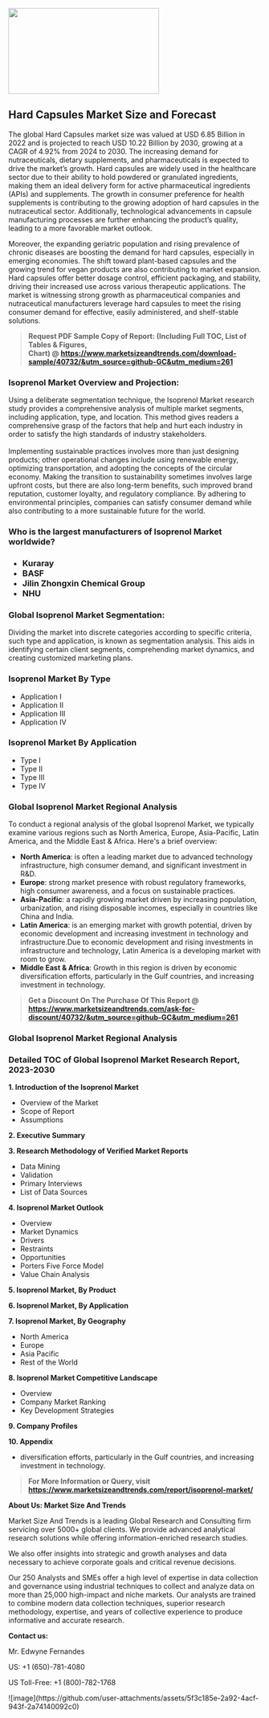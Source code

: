 <p><img class="alignnone size-medium wp-image-20088" src="https://ffe5etoiles.com/wp-content/uploads/2024/12/MST1-300x171.png" alt="" width="300" height="171" /></p><h2>Hard Capsules Market Size and Forecast</h2><p>The global Hard Capsules market size was valued at USD 6.85 Billion in 2022 and is projected to reach USD 10.22 Billion by 2030, growing at a CAGR of 4.92% from 2024 to 2030. The increasing demand for nutraceuticals, dietary supplements, and pharmaceuticals is expected to drive the market’s growth. Hard capsules are widely used in the healthcare sector due to their ability to hold powdered or granulated ingredients, making them an ideal delivery form for active pharmaceutical ingredients (APIs) and supplements. The growth in consumer preference for health supplements is contributing to the growing adoption of hard capsules in the nutraceutical sector. Additionally, technological advancements in capsule manufacturing processes are further enhancing the product’s quality, leading to a more favorable market outlook.</p><p>Moreover, the expanding geriatric population and rising prevalence of chronic diseases are boosting the demand for hard capsules, especially in emerging economies. The shift toward plant-based capsules and the growing trend for vegan products are also contributing to market expansion. Hard capsules offer better dosage control, efficient packaging, and stability, driving their increased use across various therapeutic applications. The market is witnessing strong growth as pharmaceutical companies and nutraceutical manufacturers leverage hard capsules to meet the rising consumer demand for effective, easily administered, and shelf-stable solutions.</p></p><blockquote id="" class=""><strong>Request PDF Sample Copy of Report: (Including Full TOC, List of Tables &amp; Figures, Chart)&nbsp;@&nbsp;<strong><a href="https://www.marketsizeandtrends.com/download-sample/40732/&utm_source=github-GC&utm_medium=261" target="_blank">https://www.marketsizeandtrends.com/download-sample/40732/&utm_source=github-GC&utm_medium=261</a></strong></strong></blockquote><h3 id="" class="">Isoprenol Market&nbsp;Overview and Projection:</h3><p id="" class="">Using a deliberate segmentation technique, the Isoprenol Market research study provides a comprehensive analysis of multiple market segments, including application, type, and location. This method gives readers a comprehensive grasp of the factors that help and hurt each industry in order to satisfy the high standards of industry stakeholders. <br /> <br />Implementing sustainable practices involves more than just designing products; other operational changes include using renewable energy, optimizing transportation, and adopting the concepts of the circular economy. Making the transition to sustainability sometimes involves large upfront costs, but there are also long-term benefits, such improved brand reputation, customer loyalty, and regulatory compliance. By adhering to environmental principles, companies can satisfy consumer demand while also contributing to a more sustainable future for the world.</p><h3 id="" class="">Who is the largest manufacturers of&nbsp;Isoprenol Market worldwide?</h3><h3 class=""><p><ul><li>Kuraray </li><li> BASF </li><li> Jilin Zhongxin Chemical Group </li><li> NHU</li></ul></p></h3><h3 id="" class="">Global&nbsp;Isoprenol Market Segmentation:</h3><p id="" class="">Dividing the market into discrete categories according to specific criteria, such type and application, is known as segmentation analysis. This aids in identifying certain client segments, comprehending market dynamics, and creating customized marketing plans.</p><h3 id="" class="">Isoprenol Market&nbsp;By Type</h3><p><p><ul><li>Application I</li><li> Application II</li><li> Application III</li><li> Application IV</p></li></ul></p></p><h3 id="" class="">Isoprenol Market&nbsp;By Application</h3><p class=""><p><ul><li>Type I</li><li> Type II</li><li> Type III</li><li> Type IV</li></ul></p></p><h3 id="" class="">Global Isoprenol Market Regional Analysis</h3><p id="" class="">To conduct a regional analysis of the global Isoprenol Market, we typically examine various regions such as North America, Europe, Asia-Pacific, Latin America, and the Middle East &amp; Africa. Here's a brief overview:</p><ul><li><strong>North America</strong>: is often a leading market due to advanced technology infrastructure, high consumer demand, and significant investment in R&amp;D.</li><li><strong>Europe</strong>: strong market presence with robust regulatory frameworks, high consumer awareness, and a focus on sustainable practices.</li><li><strong>Asia-Pacific</strong>: a rapidly growing market driven by increasing population, urbanization, and rising disposable incomes, especially in countries like China and India.</li><li><strong>Latin America</strong>: is an emerging market with growth potential, driven by economic development and increasing investment in technology and infrastructure.Due to economic development and rising investments in infrastructure and technology, Latin America is a developing market with room to grow.</li><li><strong>Middle East &amp; Africa</strong>: Growth in this region is driven by economic diversification efforts, particularly in the Gulf countries, and increasing investment in technology.</li></ul><blockquote id="" class=""><strong>Get a Discount On The Purchase Of This Report @ <strong><a href="https://www.marketsizeandtrends.com/ask-for-discount/40732/&utm_source=github-GC&utm_medium=261" target="_blank">https://www.marketsizeandtrends.com/ask-for-discount/40732/&utm_source=github-GC&utm_medium=261</a></strong></strong></blockquote><h3 id="" class="">Global Isoprenol Market Regional Analysis</h3><h3 id="" class="">Detailed TOC of Global Isoprenol Market Research Report, 2023-2030</h3><p id="" class=""><strong>1. Introduction of the Isoprenol Market</strong></p><ul><li>Overview of the Market</li><li>Scope of Report</li><li>Assumptions</li></ul><p id="" class=""><strong>2. Executive Summary</strong></p><p id="" class=""><strong>3. Research Methodology of Verified Market Reports</strong></p><ul><li>Data Mining</li><li>Validation</li><li>Primary Interviews</li><li>List of Data Sources</li></ul><p id="" class=""><strong>4. Isoprenol Market Outlook</strong></p><ul><li>Overview</li><li>Market Dynamics</li><li>Drivers</li><li>Restraints</li><li>Opportunities</li><li>Porters Five Force Model</li><li>Value Chain Analysis</li></ul><p id="" class=""><strong>5. Isoprenol Market, By Product</strong></p><p id="" class=""><strong>6. Isoprenol Market, By Application</strong></p><p id="" class=""><strong>7. Isoprenol Market, By Geography</strong></p><ul><li>North America</li><li>Europe</li><li>Asia Pacific</li><li>Rest of the World</li></ul><p id="" class=""><strong>8. Isoprenol Market Competitive Landscape</strong></p><ul><li>Overview</li><li>Company Market Ranking</li><li>Key Development Strategies</li></ul><p id="" class=""><strong>9. Company Profiles</strong></p><p id="" class=""><strong>10. Appendix</strong></p><ul><li>diversification efforts, particularly in the Gulf countries, and increasing investment in technology.</li></ul><blockquote id="" class=""><strong>For More Information or Query, visit <strong><strong><a href="https://www.marketsizeandtrends.com/report/isoprenol-market/" target="_blank">https://www.marketsizeandtrends.com/report/isoprenol-market/</a></strong></strong></strong></blockquote><p id="" class=""><strong>About Us: Market Size And Trends</strong></p><p id="" class="">Market Size And Trends is a leading Global Research and Consulting firm servicing over 5000+ global clients. We provide advanced analytical research solutions while offering information-enriched research studies.</p><p id="" class="">We also offer insights into strategic and growth analyses and data necessary to achieve corporate goals and critical revenue decisions.</p><p id="" class="">Our 250 Analysts and SMEs offer a high level of expertise in data collection and governance using industrial techniques to collect and analyze data on more than 25,000 high-impact and niche markets. Our analysts are trained to combine modern data collection techniques, superior research methodology, expertise, and years of collective experience to produce informative and accurate research.</p><p id="" class=""><strong>Contact us:</strong></p><p id="" class="">Mr. Edwyne Fernandes</p><p id="" class="">US: +1 (650)-781-4080</p><p id="" class="">US Toll-Free: +1 (800)-782-1768</p>
![image](https://github.com/user-attachments/assets/5f3c185e-2a92-4acf-943f-2a74140092c0)
